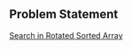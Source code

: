## Problem Statement
[Search in Rotated Sorted Array](https://leetcode.com/problems/search-in-rotated-sorted-array/)